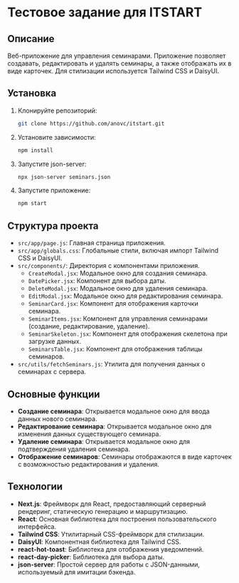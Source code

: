 # Тестовое задание для ITSTART

## Описание

Веб-приложение для управления семинарами. Приложение позволяет создавать, редактировать и удалять семинары, а также отображать их в виде карточек. Для стилизации используется Tailwind CSS и DaisyUI.

## Установка

1. Клонируйте репозиторий:
   ```bash
   git clone https://github.com/anovc/itstart.git
   ```

2. Установите зависимости:
   ```bash
   npm install
   ```

3. Запустите json-server:
   ```bash
   npx json-server seminars.json
   ```
4. Запустите приложение:
   ```bash
   npm start
   ```

## Структура проекта

- `src/app/page.js`: Главная страница приложения.
- `src/app/globals.css`: Глобальные стили, включая импорт Tailwind CSS и DaisyUI.
- `src/components/`: Директория с компонентами приложения.
  - `CreateModal.jsx`: Модальное окно для создания семинара.
  - `DatePicker.jsx`: Компонент для выбора даты.
  - `DeleteModal.jsx`: Модальное окно для удаления семинара.
  - `EditModal.jsx`: Модальное окно для редактирования семинара.
  - `SeminarCard.jsx`: Компонент для отображения карточки семинара.
  - `SeminarItems.jsx`: Компонент для управления семинарами (создание, редактирование, удаление).
  - `SeminarSkeleton.jsx`: Компонент для отображения скелетона при загрузке данных.
  - `SeminarsTable.jsx`: Компонент для отображения таблицы семинаров.
- `src/utils/fetchSeminars.js`: Утилита для получения данных о семинарах с сервера.

## Основные функции

- **Создание семинара**: Открывается модальное окно для ввода данных нового семинара.
- **Редактирование семинара**: Открывается модальное окно для изменения данных существующего семинара.
- **Удаление семинара**: Открывается модальное окно для подтверждения удаления семинара.
- **Отображение семинаров**: Семинары отображаются в виде карточек с возможностью редактирования и удаления.

## Технологии

- **Next.js**: Фреймворк для React, предоставляющий серверный рендеринг, статическую генерацию и маршрутизацию.
- **React**: Основная библиотека для построения пользовательского интерфейса.
- **Tailwind CSS**: Утилитарный CSS-фреймворк для стилизации.
- **DaisyUI**: Компонентная библиотека для Tailwind CSS.
- **react-hot-toast**: Библиотека для отображения уведомлений.
- **react-day-picker**: Библиотека для выбора даты.
- **json-server**: Простой сервер для работы с JSON-данными, используемый для имитации бэкенда.
